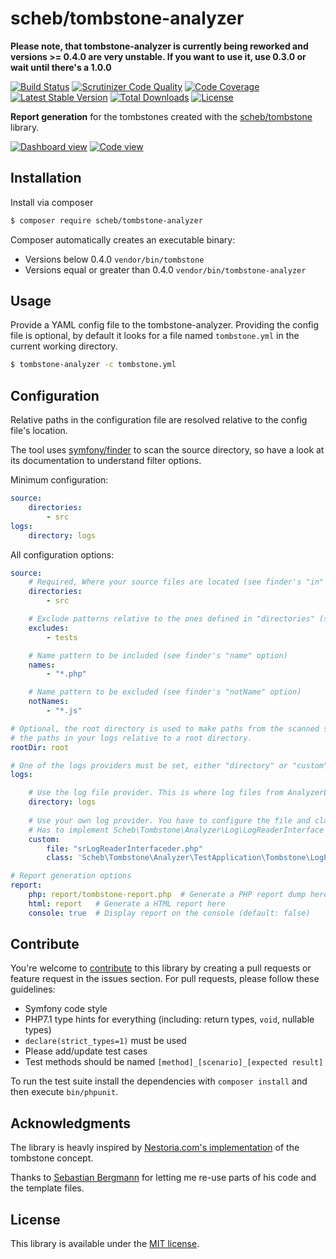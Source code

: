 scheb/tombstone-analyzer
========================

**Please note, that tombstone-analyzer is currently being reworked and versions >= 0.4.0 are very unstable. If you want
to use it, use 0.3.0 or wait until there's a 1.0.0** 

[![Build Status](https://travis-ci.org/scheb/tombstone-analyzer.svg?branch=master)](https://travis-ci.org/scheb/tombstone-analyzer)
[![Scrutinizer Code Quality](https://scrutinizer-ci.com/g/scheb/tombstone-analyzer/badges/quality-score.png?b=master)](https://scrutinizer-ci.com/g/scheb/tombstone-analyzer/?branch=master)
[![Code Coverage](https://scrutinizer-ci.com/g/scheb/tombstone-analyzer/badges/coverage.png?b=master)](https://scrutinizer-ci.com/g/scheb/tombstone-analyzer/?branch=master)
[![Latest Stable Version](https://poser.pugx.org/scheb/tombstone-analyzer/v/stable.svg)](https://packagist.org/packages/scheb/tombstone-analyzer)
[![Total Downloads](https://poser.pugx.org/scheb/tombstone-analyzer/downloads)](https://packagist.org/packages/scheb/tombstone-analyzer)
[![License](https://poser.pugx.org/scheb/tombstone-analyzer/license.svg)](https://packagist.org/packages/scheb/tombstone-analyzer)

**Report generation** for the tombstones created with the [scheb/tombstone](https://github.com/scheb/tombstone) library.

[![Dashboard view](doc/dashboard-small.png)](doc/dashboard.png) [![Code view](doc/code-small.png)](doc/code.png)

Installation
------------

Install via composer

```bash
$ composer require scheb/tombstone-analyzer
```

Composer automatically creates an executable binary:
* Versions below 0.4.0 `vendor/bin/tombstone`
* Versions equal or greater than 0.4.0 `vendor/bin/tombstone-analyzer`

Usage
-----

Provide a YAML config file to the tombstone-analyzer. Providing the config file is optional, by default it looks for a
file named `tombstone.yml` in the current working directory.

```bash
$ tombstone-analyzer -c tombstone.yml
```

Configuration
-------------

Relative paths in the configuration file are resolved relative to the config file's location.

The tool uses [symfony/finder](https://symfony.com/doc/current/components/finder.html) to scan the source directory, so
have a look at its documentation to understand filter options.

Minimum configuration:

```yaml
source:
    directories:
        - src  
logs:
    directory: logs
```

All configuration options:

```yaml
source:
    # Required, Where your source files are located (see finder's "in" option)
    directories:
        - src

    # Exclude patterns relative to the ones defined in "directories" (see finder's "exclude" option)
    excludes:
        - tests

    # Name pattern to be included (see finder's "name" option)
    names:
        - "*.php"

    # Name pattern to be excluded (see finder's "notName" option)
    notNames:
        - "*.js"

# Optional, the root directory is used to make paths from the scanned sources relative. This is important, if you made
# the paths in your logs relative to a root directory.
rootDir: root

# One of the logs providers must be set, either "directory" or "custom"
logs:

    # Use the log file provider. This is where log files from AnalyzerLogHandler are located.
    directory: logs
    
    # Use your own log provider. You have to configure the file and class name.
    # Has to implement Scheb\Tombstone\Analyzer\Log\LogReaderInterface
    custom:
        file: "srLogReaderInterfaceder.php"
        class: 'Scheb\Tombstone\Analyzer\TestApplication\Tombstone\LogProvider'

# Report generation options
report:
    php: report/tombstone-report.php  # Generate a PHP report dump here
    html: report   # Generate a HTML report here
    console: true  # Display report on the console (default: false)
```

Contribute
----------
You're welcome to [contribute](https://github.com/scheb/tombstone-analyzer/graphs/contributors) to this library by
creating a pull requests or feature request in the issues section. For pull requests, please follow these guidelines:

- Symfony code style
- PHP7.1 type hints for everything (including: return types, `void`, nullable types)
- `declare(strict_types=1)` must be used
- Please add/update test cases
- Test methods should be named `[method]_[scenario]_[expected result]`

To run the test suite install the dependencies with `composer install` and then execute `bin/phpunit`.

Acknowledgments
---------------

The library is heavly inspired by
[Nestoria.com's implementation](http://devblog.nestoria.com/post/115930183873/tombstones-for-dead-code)
of the tombstone concept.

Thanks to [Sebastian Bergmann](https://github.com/sebastianbergmann) for letting me re-use parts of his code and the
template files.

License
-------
This library is available under the [MIT license](LICENSE).
